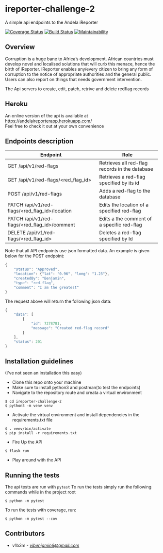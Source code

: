 # ireporter-challenge-2
A simple api endpoints to the Andela iReporter

[![Coverage Status](https://coveralls.io/repos/github/v1b3m/ireporter-challenge-2/badge.svg?branch=develop)](https://coveralls.io/github/v1b3m/ireporter-challenge-2?branch=develop) [![Build Status](https://travis-ci.org/v1b3m/ireporter-challenge-2.svg?branch=Add-travis)](https://travis-ci.org/v1b3m/ireporter-challenge-2) [![Maintainability](https://api.codeclimate.com/v1/badges/b926e59a913d6c5e1f43/maintainability)](https://codeclimate.com/github/v1b3m/ireporter-challenge-2/maintainability)

## Overview
Corruption is a huge bane to Africa’s development. African countries must develop novel and localised 
solutions that will curb this menace, hence the birth of iReporter. iReporter enables any/every citizen 
to bring any form of corruption to the notice of appropriate authorities and the general public. Users 
can also report on things that needs government intervention.

The Api servers to create, edit, patch, retrive and delete redflag records

## Heroku
An online version of the api is available at https://andelaireporterapp.herokuapp.com/  
Feel free to check it out at your own convenience

## Endpoints description
|Endpoint                                       |Role                                           |
|-----------------------------------------------|-----------------------------------------------|
|GET /api/v1/red-flags                          |Retrieves all red-flag records in the database |
|GET /api/v1/red-flags/<red_flag_id>            |Retrieves a red-flag specified by its id       |
|POST /api/v1/red-flags                         |Adds a red-flag to the database                |
|PATCH /api/v1/red-flags/<red_flag_id>/location |Edits the location of a specified red-flag     |
|PATCH /api/v1/red-flags/<red_flag_id>/comment  |Edits a the comment of a specific red-flag     |
|DELETE /api/v1/red-flags/<red_flag_id>         |Deletes a red-flag specified by Id             |

Note that all API endpoints use json formatted data. An example is given below for the POST endpoint:
```javascript
{
    "status": "Approved", 
    "location": {"lat": "0.96", "long": "1.23"}, 
    "createdBy": "Benjamin", 
    "type": "red-flag", 
    "comment": "I am the greatest"
}
```
The request above will return the following json data:
```javascript
{
    "data": [
        {
            "id": 7278781,
            "message": "Created red-flag record"
        }
    ],
    "status": 201
}
```
## Installation guidelines
(I've not seen an installation this easy)
* Clone this repo onto your machine
* Make sure to install python3 and postman(to test the endpoints)
* Navigate to the repository route and creata a virtual environment
```
$ cd ireporter-challenge-2
$ python3 -m venv venv
```
* Activate the virtual environment and install dependencies in the requirements.txt file
```
$ . venv/bin/activate
$ pip install -r requirements.txt
```
* Fire Up the API
```
$ flask run
```
* Play around with the API

## Running the tests
The api tests are run with `pytest`
To run the tests simply run the following commands while in the project root
```
$ python -m pytest
```
To run the tests with coverage, run:
```
$ python -m pytest --cov
```

## Contributors
* v1b3m - *vibenjamin6@gmail.com*
